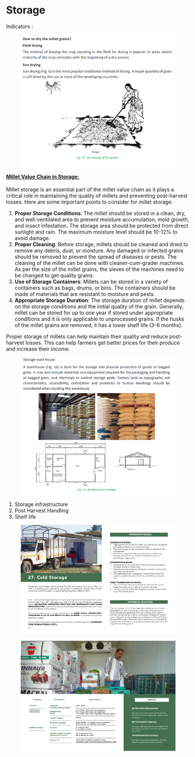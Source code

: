 # Storage

Indicators :&#x20;

<figure><img src="../../../.gitbook/assets/image (36).png" alt=""><figcaption></figcaption></figure>

#### [**Millet Value Chain in Storage:**](https://milletadvisor.com/millet-value-chain-analysis/)

Millet storage is an essential part of the millet value chain as it plays a critical role in maintaining the quality of millets and preventing post-harvest losses. Here are some important points to consider for millet storage:

1. **Proper Storage Conditions**: The millet should be stored in a clean, dry, and well-ventilated area to prevent moisture accumulation, mold growth, and insect infestation. The storage area should be protected from direct sunlight and rain. The maximum moisture level should be 10-12% to avoid damage.
2. **Proper Cleaning**: Before storage, millets should be cleaned and dried to remove any debris, dust, or moisture. Any damaged or infected grains should be removed to prevent the spread of diseases or pests. The cleaning of the millet can be done with cleaner-cum-grader machines. As per the size of the millet grains, the sieves of the machines need to be changed to get quality grains.
3. **Use of Storage Containers**: Millets can be stored in a variety of containers such as bags, drums, or bins. The containers should be made of materials that are resistant to moisture and pests.
4. **Appropriate Storage Duration**: The storage duration of millet depends on the storage conditions and the initial quality of the grain. Generally, millet can be stored for up to one year if stored under appropriate conditions and it is only applicable to unprocessed grains. If the husks of the millet grains are removed, it has a lower shelf life (3-6 months).

Proper storage of millets can help maintain their quality and reduce post-harvest losses. This can help farmers get better prices for their produce and increase their income.



<figure><img src="../../../.gitbook/assets/image (9).png" alt=""><figcaption></figcaption></figure>

1. Storage infrastructure
2. Post Harvest Handling
3. Shelf life

<figure><img src="../../../.gitbook/assets/Screenshot 2023-04-27 at 10.42.24 AM.png" alt=""><figcaption></figcaption></figure>

<figure><img src="../../../.gitbook/assets/Screenshot 2023-04-27 at 10.42.36 AM.png" alt=""><figcaption></figcaption></figure>
